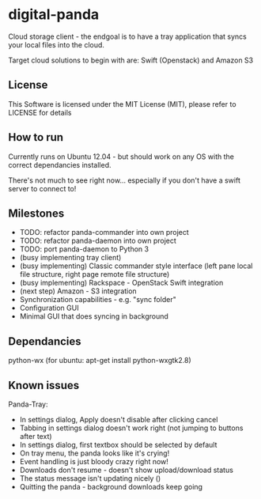 # digital-panda

Cloud storage client - the endgoal is to have a tray application that syncs your local files into the cloud.

Target cloud solutions to begin with are: Swift (Openstack) and Amazon S3

## License

This Software is licensed under the MIT License (MIT), please refer to LICENSE for details

## How to run

Currently runs on Ubuntu 12.04 - but should work on any OS with the correct dependancies installed.

There's not much to see right now... especially if you don't have a swift server to connect to!

## Milestones

* TODO: refactor panda-commander into own project
* TODO: refactor panda-daemon into own project
* TODO: port panda-daemon to Python 3
* (busy implementing tray client)
* (busy implementing) Classic commander style interface (left pane local file structure, right page remote file structure)
* (busy implementing) Rackspace - OpenStack Swift integration
* (next step) Amazon - S3 integration 
* Synchronization capabilities - e.g. "sync folder"
* Configuration GUI
* Minimal GUI that does syncing in background

## Dependancies

python-wx (for ubuntu: apt-get install python-wxgtk2.8)

## Known issues
Panda-Tray:
- In settings dialog, Apply doesn't disable after clicking cancel
- Tabbing in settings dialog doesn't work right (not jumping to buttons after text)
- In settings dialog, first textbox should be selected by default
- On tray menu, the panda looks like it's crying!
- Event handling is just bloody crazy right now!
- Downloads don't resume - doesn't show upload/download status
- The status message isn't updating nicely ()
- Quitting the panda - background downloads keep going